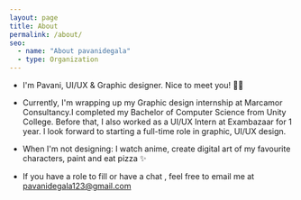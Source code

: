 ```yaml
---
layout: page
title: About  
permalink: /about/
seo:
  - name: "About pavanidegala"
  - type: Organization
---
```


* I'm Pavani, UI/UX & Graphic designer. Nice to meet you! 👋🏼


* Currently, I'm wrapping up my Graphic design internship at Marcamor Consultancy.I completed my Bachelor of Computer Science from Unity College. Before that, I also worked as a UI/UX Intern at Exambazaar for 1 year. I look forward to starting a full-time role in graphic, UI/UX design.

* When I'm not designing:
  I watch anime, create digital art of my favourite characters, paint and eat pizza ✨

* If you have a role to fill or have a chat , feel free to email me at pavanidegala123@gmail.com
  